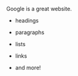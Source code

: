 Google is a great website.































































































* headings















































* paragraphs















































* lists















































* links















































* and more!